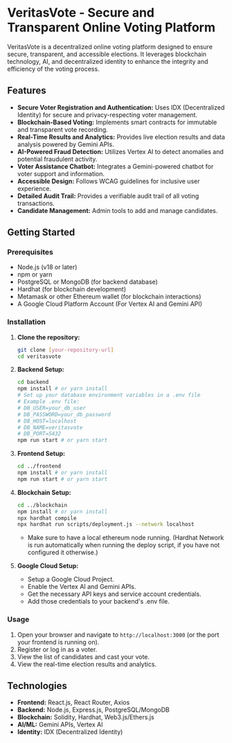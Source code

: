 
# VeritasVote - Secure and Transparent Online Voting Platform

VeritasVote is a decentralized online voting platform designed to ensure secure, transparent, and accessible elections. It leverages blockchain technology, AI, and decentralized identity to enhance the integrity and efficiency of the voting process.

## Features

* **Secure Voter Registration and Authentication:** Uses IDX (Decentralized Identity) for secure and privacy-respecting voter management.
* **Blockchain-Based Voting:** Implements smart contracts for immutable and transparent vote recording.
* **Real-Time Results and Analytics:** Provides live election results and data analysis powered by Gemini APIs.
* **AI-Powered Fraud Detection:** Utilizes Vertex AI to detect anomalies and potential fraudulent activity.
* **Voter Assistance Chatbot:** Integrates a Gemini-powered chatbot for voter support and information.
* **Accessible Design:** Follows WCAG guidelines for inclusive user experience.
* **Detailed Audit Trail:** Provides a verifiable audit trail of all voting transactions.
* **Candidate Management:** Admin tools to add and manage candidates.

## Getting Started

### Prerequisites

* Node.js (v18 or later)
* npm or yarn
* PostgreSQL or MongoDB (for backend database)
* Hardhat (for blockchain development)
* Metamask or other Ethereum wallet (for blockchain interactions)
* A Google Cloud Platform Account (For Vertex AI and Gemini API)

### Installation

1.  **Clone the repository:**

    ```bash
    git clone [your-repository-url]
    cd veritasvote
    ```

2.  **Backend Setup:**

    ```bash
    cd backend
    npm install # or yarn install
    # Set up your database environment variables in a .env file
    # Example .env file:
    # DB_USER=your_db_user
    # DB_PASSWORD=your_db_password
    # DB_HOST=localhost
    # DB_NAME=veritasvote
    # DB_PORT=5432
    npm run start # or yarn start
    ```

3.  **Frontend Setup:**

    ```bash
    cd ../frontend
    npm install # or yarn install
    npm run start # or yarn start
    ```

4.  **Blockchain Setup:**

    ```bash
    cd ../blockchain
    npm install # or yarn install
    npx hardhat compile
    npx hardhat run scripts/deployment.js --network localhost
    ```
    * Make sure to have a local ethereum node running. (Hardhat Network is run automatically when running the deploy script, if you have not configured it otherwise.)

5.  **Google Cloud Setup:**
    * Setup a Google Cloud Project.
    * Enable the Vertex AI and Gemini APIs.
    * Get the necessary API keys and service account credentials.
    * Add those credentials to your backend's .env file.
### Usage
1.  Open your browser and navigate to `http://localhost:3000` (or the port your frontend is running on).
2.  Register or log in as a voter.
3.  View the list of candidates and cast your vote.
4.  View the real-time election results and analytics.

## Technologies
* **Frontend:** React.js, React Router, Axios
* **Backend:** Node.js, Express.js, PostgreSQL/MongoDB
* **Blockchain:** Solidity, Hardhat, Web3.js/Ethers.js
* **AI/ML:** Gemini APIs, Vertex AI
* **Identity:** IDX (Decentralized Identity)
